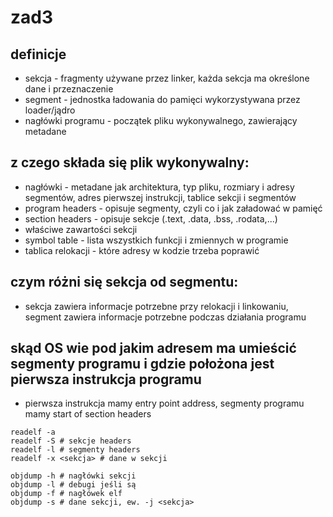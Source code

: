 # zad3

## definicje
- sekcja - fragmenty używane przez linker, każda sekcja ma określone dane i przeznaczenie
- segment - jednostka ładowania do pamięci wykorzystywana przez loader/jądro
- nagłówki programu - początek pliku wykonywalnego, zawierający metadane

## z czego składa się plik wykonywalny:
- nagłówki - metadane jak architektura, typ pliku, rozmiary i adresy segmentów, adres pierwszej instrukcji, tablice sekcji i segmentów
- program headers - opisuje segmenty, czyli co i jak załadować w pamięć
- section headers - opisuje sekcje (.text, .data, .bss, .rodata,...)
- właściwe zawartości sekcji
- symbol table - lista wszystkich funkcji i zmiennych w programie
- tablica relokacji - które adresy w kodzie trzeba poprawić

## czym różni się sekcja od segmentu:
- sekcja zawiera informacje potrzebne przy relokacji i linkowaniu, segment zawiera informacje potrzebne podczas działania programu

## skąd OS wie pod jakim adresem ma umieścić segmenty programu i gdzie położona jest pierwsza instrukcja programu
- pierwsza instrukcja mamy entry point address, segmenty programu mamy start of section headers

```
readelf -a
readelf -S # sekcje headers
readelf -l # segmenty headers
readelf -x <sekcja> # dane w sekcji
```
```
objdump -h # nagłówki sekcji
objdump -l # debugi jeśli są
objdump -f # nagłówek elf
objdump -s # dane sekcji, ew. -j <sekcja>
```
